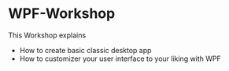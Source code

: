 # WPF-Workshop
This Workshop explains
* How to create basic classic desktop app
* How to customizer your user interface to your liking with WPF

